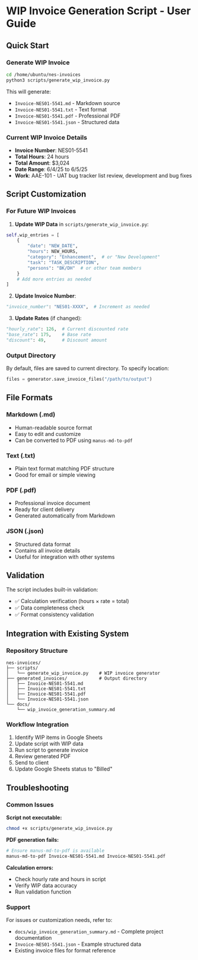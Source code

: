 # WIP Invoice Generation Script - User Guide

## Quick Start

### Generate WIP Invoice
```bash
cd /home/ubuntu/nes-invoices
python3 scripts/generate_wip_invoice.py
```

This will generate:
- `Invoice-NES01-5541.md` - Markdown source
- `Invoice-NES01-5541.txt` - Text format  
- `Invoice-NES01-5541.pdf` - Professional PDF
- `Invoice-NES01-5541.json` - Structured data

### Current WIP Invoice Details
- **Invoice Number**: NES01-5541
- **Total Hours**: 24 hours
- **Total Amount**: $3,024
- **Date Range**: 6/4/25 to 6/5/25
- **Work**: AAE-101 - UAT bug tracker list review, development and bug fixes

## Script Customization

### For Future WIP Invoices

1. **Update WIP Data** in `scripts/generate_wip_invoice.py`:
```python
self.wip_entries = [
    {
        "date": "NEW_DATE",
        "hours": NEW_HOURS,
        "category": "Enhancement",  # or "New Development"
        "task": "TASK_DESCRIPTION",
        "persons": "BK/DH"  # or other team members
    }
    # Add more entries as needed
]
```

2. **Update Invoice Number**:
```python
"invoice_number": "NES01-XXXX",  # Increment as needed
```

3. **Update Rates** (if changed):
```python
"hourly_rate": 126,  # Current discounted rate
"base_rate": 175,    # Base rate
"discount": 49,      # Discount amount
```

### Output Directory
By default, files are saved to current directory. To specify location:
```python
files = generator.save_invoice_files("/path/to/output")
```

## File Formats

### Markdown (.md)
- Human-readable source format
- Easy to edit and customize
- Can be converted to PDF using `manus-md-to-pdf`

### Text (.txt)
- Plain text format matching PDF structure
- Good for email or simple viewing

### PDF (.pdf)
- Professional invoice document
- Ready for client delivery
- Generated automatically from Markdown

### JSON (.json)
- Structured data format
- Contains all invoice details
- Useful for integration with other systems

## Validation

The script includes built-in validation:
- ✅ Calculation verification (hours × rate = total)
- ✅ Data completeness check
- ✅ Format consistency validation

## Integration with Existing System

### Repository Structure
```
nes-invoices/
├── scripts/
│   └── generate_wip_invoice.py    # WIP invoice generator
├── generated_invoices/            # Output directory
│   ├── Invoice-NES01-5541.md
│   ├── Invoice-NES01-5541.txt
│   ├── Invoice-NES01-5541.pdf
│   └── Invoice-NES01-5541.json
└── docs/
    └── wip_invoice_generation_summary.md
```

### Workflow Integration
1. Identify WIP items in Google Sheets
2. Update script with WIP data
3. Run script to generate invoice
4. Review generated PDF
5. Send to client
6. Update Google Sheets status to "Billed"

## Troubleshooting

### Common Issues

**Script not executable:**
```bash
chmod +x scripts/generate_wip_invoice.py
```

**PDF generation fails:**
```bash
# Ensure manus-md-to-pdf is available
manus-md-to-pdf Invoice-NES01-5541.md Invoice-NES01-5541.pdf
```

**Calculation errors:**
- Check hourly rate and hours in script
- Verify WIP data accuracy
- Run validation function

### Support
For issues or customization needs, refer to:
- `docs/wip_invoice_generation_summary.md` - Complete project documentation
- `Invoice-NES01-5541.json` - Example structured data
- Existing invoice files for format reference

